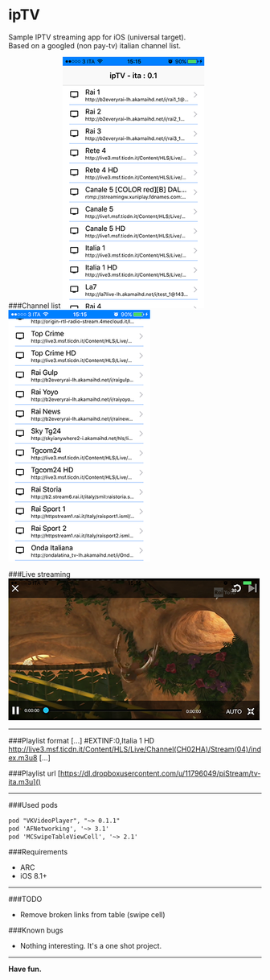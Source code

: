 # ipTV
Sample IPTV streaming app for iOS (universal target).  
Based on a googled (non pay-tv) italian channel list.

###Channel list
![Chat](ss1.png)
![Chat](ss2.png)
  
###Live streaming
![Chat](ss3.png)

---

###Playlist format
	[...]
	#EXTINF:0,Italia 1 HD
	http://live3.msf.ticdn.it/Content/HLS/Live/Channel(CH02HA)/Stream(04)/index.m3u8
	[...]
	
###Playlist url
[https://dl.dropboxusercontent.com/u/11796049/piStream/tv-ita.m3u]()

---

###Used pods

	pod "VKVideoPlayer", "~> 0.1.1"
	pod 'AFNetworking', '~> 3.1'
	pod 'MCSwipeTableViewCell', '~> 2.1'

###Requirements
- ARC
- iOS 8.1+

---

###TODO
- Remove broken links from table (swipe cell)

###Known bugs
- Nothing interesting. It's a one shot project.

---

**Have fun.**